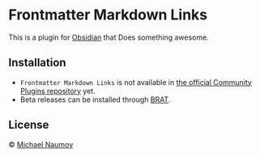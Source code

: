 # Frontmatter Markdown Links

This is a plugin for [Obsidian](https://obsidian.md/) that Does something awesome.

## Installation

- `Frontmatter Markdown Links` is not available in [the official Community Plugins repository](https://obsidian.md/plugins) yet.
- Beta releases can be installed through [BRAT](https://github.com/TfTHacker/obsidian42-brat).

## License

© [Michael Naumov](https://github.com/mnaoumov/)
